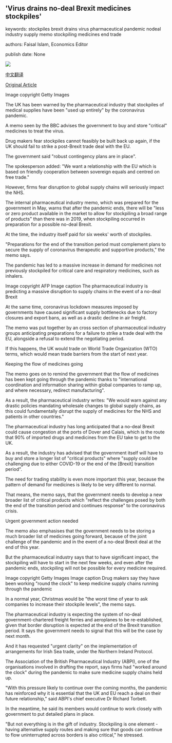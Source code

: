## 'Virus drains no-deal Brexit medicines stockpiles'

keywords: stockpiles brexit drains virus pharmaceutical pandemic nodeal industry supply memo stockpiling medicines end trade

authors: Faisal Islam, Economics Editor

publish date: None

![](https://ichef.bbci.co.uk/news/1024/branded_news/02B7/production/_112759600_drugs2.jpg)

[中文翻译](%27Virus%20drains%20no-deal%20Brexit%20medicines%20stockpiles%27_zh.md)

[Original Article](https://www.bbc.com/news/business-52959639)

Image copyright Getty Images

The UK has been warned by the pharmaceutical industry that stockpiles of medical supplies have been "used up entirely" by the coronavirus pandemic.

A memo seen by the BBC advises the government to buy and store "critical" medicines to treat the virus.

Drug makers fear stockpiles cannot feasibly be built back up again, if the UK should fail to strike a post-Brexit trade deal with the EU.

The government said "robust contingency plans are in place".

The spokesperson added: "We want a relationship with the EU which is based on friendly cooperation between sovereign equals and centred on free trade."

However, firms fear disruption to global supply chains will seriously impact the NHS.

The internal pharmaceutical industry memo, which was prepared for the government in May, warns that after the pandemic ends, there will be "less or zero product available in the market to allow for stockpiling a broad range of products" than there was in 2019, when stockpiling occurred in preparation for a possible no-deal Brexit.

At the time, the industry itself paid for six weeks' worth of stockpiles.

"Preparations for the end of the transition period must complement plans to secure the supply of coronavirus therapeutic and supportive products," the memo says.

The pandemic has led to a massive increase in demand for medicines not previously stockpiled for critical care and respiratory medicines, such as inhalers.

Image copyright AFP Image caption The pharmaceutical industry is predicting a massive disruption to supply chains in the event of a no-deal Brexit

At the same time, coronavirus lockdown measures imposed by governments have caused significant supply bottlenecks due to factory closures and export bans, as well as a drastic decline in air freight.

The memo was put together by an cross section of pharmaceutical industry groups anticipating preparations for a failure to strike a trade deal with the EU, alongside a refusal to extend the negotiating period.

If this happens, the UK would trade on World Trade Organization (WTO) terms, which would mean trade barriers from the start of next year.

Keeping the flow of medicines going

The memo goes on to remind the government that the flow of medicines has been kept going through the pandemic thanks to "international coordination and information sharing within global companies to ramp up, and where necessary, redirect manufacturing".

As a result, the pharmaceutical industry writes: "We would warn against any drastic policies mandating wholesale changes to global supply chains, as this could fundamentally disrupt the supply of medicines for the NHS and patients in other countries."

The pharmaceutical industry has long anticipated that a no-deal Brexit could cause congestion at the ports of Dover and Calais, which is the route that 90% of imported drugs and medicines from the EU take to get to the UK.

As a result, the industry has advised that the government itself will have to buy and store a longer list of "critical products" where "supply could be challenging due to either COVID-19 or the end of the [Brexit] transition period".

The need for trading stability is even more important this year, because the pattern of demand for medicines is likely to be very different to normal.

That means, the memo says, that the government needs to develop a new broader list of critical products which "reflect the challenges posed by both the end of the transition period and continues response" to the coronavirus crisis.

Urgent government action needed

The memo also emphasises that the government needs to be storing a much broader list of medicines going forward, because of the joint challenge of the pandemic and in the event of a no-deal Brexit deal at the end of this year.

But the pharmaceutical industry says that to have significant impact, the stockpiling will have to start in the next few weeks, and even after the pandemic ends, stockpiling will not be possible for every medicine required.

Image copyright Getty Images Image caption Drug makers say they have been working "round the clock" to keep medicine supply chains running through the pandemic

In a normal year, Christmas would be "the worst time of year to ask companies to increase their stockpile levels", the memo says.

The pharmaceutical industry is expecting the system of no-deal government-chartered freight ferries and aeroplanes to be re-established, given that border disruption is expected at the end of the Brexit transition period. It says the government needs to signal that this will be the case by next month.

And it has requested "urgent clarity" on the implementation of arrangements for Irish Sea trade, under the Northern Ireland Protocol.

The Association of the British Pharmaceutical Industry (ABPI), one of the organisations involved in drafting the report, says firms had "worked around the clock" during the pandemic to make sure medicine supply chains held up.

"With this pressure likely to continue over the coming months, the pandemic has reinforced why it is essential that the UK and EU reach a deal on their future relationship," said ABPI's chief executive Dr Richard Torbett.

In the meantime, he said its members would continue to work closely with government to put detailed plans in place.

"But not everything is in the gift of industry. Stockpiling is one element - having alternative supply routes and making sure that goods can continue to flow uninterrupted across borders is also critical," he stressed.